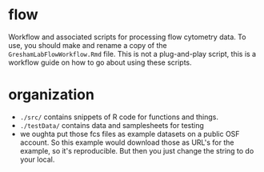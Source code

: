 # flow

Workflow and associated scripts for processing flow cytometry data.
To use, you should make and rename a copy of the 
`GreshamLabFlowWorkflow.Rmd` file. This is not a plug-and-play
script, this is a workflow guide on how to go about using these
scripts.

<!--
The overall strategy for using flow cytometry analysis is:
1. Perform gating for i) doublets, ii) debris and iii) fluorescence using an R script and save as .Rdata
2. Import gates and render Rmarkdown file in order to save report of work
-->

# organization

- `./src/` contains snippets of R code for functions and things.
- `./testData/` contains data and samplesheets for testing
- we oughta put those fcs files as example datasets on a public OSF
  account. So this example would download those as URL's for the 
  example, so it's reproducible. But then you just change the string 
  to do your local.
